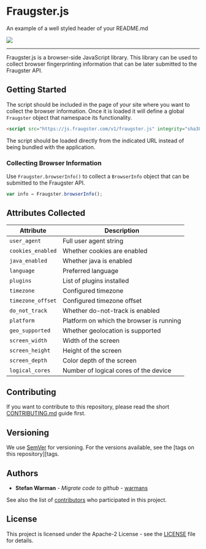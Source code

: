 <h1>Fraugster.js</h1>
<p>An example of a well styled header of your README.md</p>
<p>
	<a href="https://github.com/fraugster/fraugster.js/blob/master/LICENSE"><img src="https://img.shields.io/badge/license-Apache--2-blue.svg"></a>
</p>

---

Fraugster.js is a browser-side JavaScript library. This library can be used to
collect browser fingerprinting information that can be later submitted to
the Fraugster API.

## Getting Started

The script should be included in the page of your site where you want to collect
the browser information. Once it is loaded it will define a global `Fraugster`
object that namespace its functionality.

```html
<script src="https://js.fraugster.com/v1/fraugster.js" integrity="sha384-O7lnJ9bjAd27tldfPpHwEGn4o3dnqPNUiLOpna4EoC+24Eah6OhoMvNVY8Q2ubkf" crossorigin="anonymous"></script>
```

The script should be loaded directly from the indicated URL instead of being
bundled with the application.

### Collecting Browser Information

Use `Fraugster.browserInfo()` to collect a `BrowserInfo` object that can be
submitted to the Fraugster API.

```javascript
var info = Fraugster.browserInfo();
```

## Attributes Collected

| Attribute         | Description                              |
| ----------------- | ---------------------------------------- |
| `user_agent`      | Full user agent string                   |
| `cookies_enabled` | Whether cookies are enabled              |
| `java_enabled`    | Whether java is enabled                  |
| `language`        | Preferred language                       |
| `plugins`         | List of plugins installed                |
| `timezone`        | Configured timezone                      |
| `timezone_offset` | Configured timezone offset               |
| `do_not_track`    | Whether do-not-track is enabled          |
| `platform`        | Platform on which the browser is running |
| `geo_supported`   | Whether geolocation is supported         |
| `screen_width`    | Width of the screen                      |
| `screen_height`   | Height of the screen                     |
| `screen_depth`    | Color depth of the screen                |
| `logical_cores`   | Number of logical cores of the device    |


## Contributing

If you want to contribute to this repository, please read the short [CONTRIBUTING.md](CONTRIBUTING.md)
guide first.

## Versioning

We use [SemVer](http://semver.org/) for versioning. For the versions available,
see the [tags on this repository][tags.

## Authors

- **Stefan Warman** - *Migrate code to github* - [warmans](https://github.com/warmans)

See also the list of [contributors](contributors) who participated in this project.

## License

This project is licensed under the Apache-2 License - see the [LICENSE](LICENSE) file for details.

